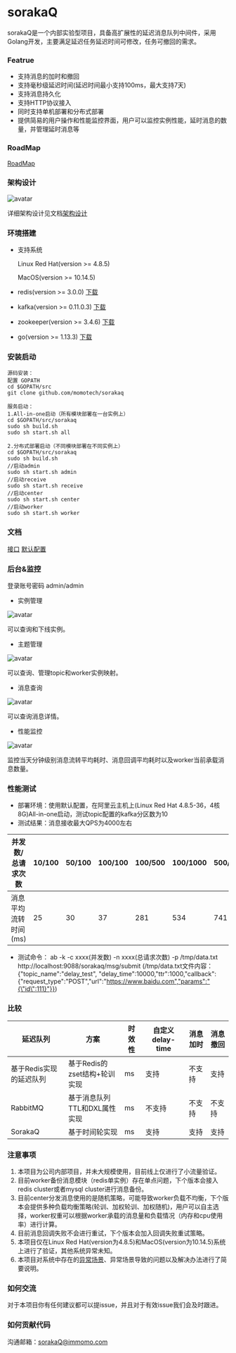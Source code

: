 # sorakaQ
sorakaQ是一个内部实验型项目，具备高扩展性的延迟消息队列中间件，采用Golang开发，主要满足延迟任务延迟时间可修改，任务可撤回的需求。

### Featrue
- 支持消息的加时和撤回
- 支持毫秒级延迟时间(延迟时间最小支持100ms，最大支持7天)
- 支持消息持久化
- 支持HTTP协议接入
- 同时支持单机部署和分布式部署
- 提供简易的用户操作和性能监控界面，用户可以监控实例性能，延时消息的数量，并管理延时消息等

### RoadMap
[RoadMap](docs/RoadMap.md)

### 架构设计
![avatar](images/Architecture.png)

详细架构设计见文档[架构设计](docs/architectureDesign.md)


### 环境搭建
- 支持系统

  Linux Red Hat(version >= 4.8.5)
  
  MacOS(version >= 10.14.5)
- redis(version >= 3.0.0)
[下载](http://download.redis.io/releases/)
- kafka(version >= 0.11.0.3)
[下载](http://kafka.apache.org/downloads)
- zookeeper(version >= 3.4.6)
[下载](https://zookeeper.apache.org/releases.html)
- go(version >= 1.13.3)
[下载](https://golang.org/dl/)
### 安装启动
```
源码安装：
配置 GOPATH
cd $GOPATH/src
git clone github.com/momotech/sorakaq

服务启动：
1.All-in-one启动（所有模块部署在一台实例上）
cd $GOPATH/src/sorakaq
sudo sh build.sh
sudo sh start.sh all

2.分布式部署启动（不同模块部署在不同实例上）
cd $GOPATH/src/sorakaq
sudo sh build.sh
//启动admin
sudo sh start.sh admin
//启动receive
sudo sh start.sh receive
//启动center
sudo sh start.sh center
//启动worker
sudo sh start.sh worker
```
### 文档
[接口](docs/api.md)
[默认配置](docs/defaultConfig.md)

### 后台&监控
登录账号密码 admin/admin
- 实例管理

![avatar](images/InstanceManage.png)

可以查询和下线实例。
- 主题管理

![avatar](images/TopicManage.png)

可以查询、管理topic和worker实例映射。
- 消息查询

![avatar](images/MsgQuery.png)

可以查询消息详情。
- 性能监控

![avatar](images/Monitor.png)

监控当天分钟级别消息流转平均耗时、消息回调平均耗时以及worker当前承载消息数量。

### 性能测试

- 部署环境：使用默认配置，在阿里云主机上(Linux Red Hat 4.8.5-36，4核8G)All-in-one启动，测试topic配置的kafka分区数为10
- 测试结果：消息接收最大QPS为4000左右

|并发数/总请求次数|10/100|50/100|100/100|100/500|100/1000|500/1000|1000/1000|
|----|----|----|----|----|----|----|----|
|消息平均流转时间(ms)|25|30|37|281|534|741|955|

- 测试命令：
ab -k -c xxxx(并发数) -n xxxx(总请求次数) -p /tmp/data.txt http://localhost:9088/sorakaq/msg/submit
(/tmp/data.txt文件内容：{"topic_name":"delay_test", "delay_time":10000,"ttr":1000,"callback":{"request_type":"POST","url":"https://www.baidu.com","params":"{\"id\":111}"}})
### 比较

|延迟队列|方案|时效性|自定义delay-time|消息加时|消息撤回|
|----|----|----|----|----|----|
|基于Redis实现的延迟队列|基于Redis的zset结构+轮训实现|ms|支持|不支持|支持|
|RabbitMQ|基于消息队列TTL和DXL属性实现|ms|不支持|不支持|不支持|
|SorakaQ|基于时间轮实现|ms|支持|支持|支持|


### 注意事项
1. 本项目为公司内部项目，并未大规模使用，目前线上仅进行了小流量验证。
2. 目前worker备份消息模块（redis单实例）存在单点问题，下个版本会接入redis cluster或者mysql cluster进行消息备份。
3. 目前center分发消息使用的是随机策略，可能导致worker负载不均衡，下个版本会提供多种负载均衡策略(轮训、加权轮训、加权随机)，用户可以自主选择，worker权重可以根据worker承载的消息量和负载情况（内存和cpu使用率）进行计算。
4. 目前消息回调失败不会进行重试，下个版本会加入回调失败重试策略。
5. 本项目仅在Linux Red Hat(version为4.8.5)和MacOS(version为10.14.5)系统上进行了验证，其他系统异常未知。
6. 本项目对系统中存在的[异常场景](docs/abnormalScenario.md)、异常场景导致的问题以及解决办法进行了简要说明。

### 如何交流
对于本项目你有任何建议都可以提issue，并且对于有效issue我们会及时跟进。

### 如何贡献代码
沟通邮箱：sorakaQ@immomo.com